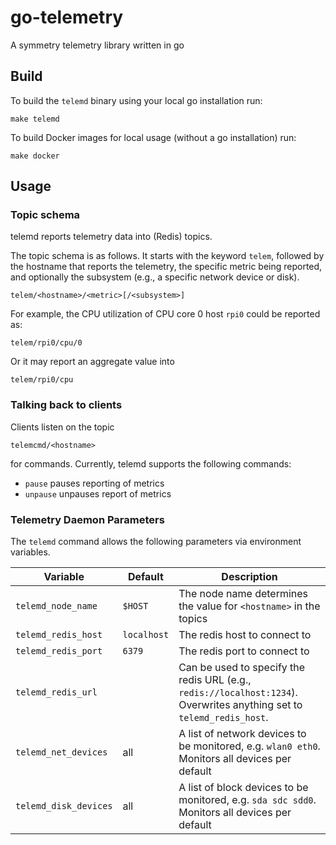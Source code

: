 go-telemetry
============

A symmetry telemetry library written in go

Build
-----

To build the `telemd` binary using your local go installation run:

    make telemd

To build Docker images for local usage (without a go installation) run:

    make docker

Usage
-----

### Topic schema

telemd reports telemetry data into (Redis) topics.

The topic schema is as follows. It starts with the keyword `telem`, followed by the hostname that reports the telemetry,
the specific metric being reported, and optionally the subsystem (e.g., a specific network device or disk).

    telem/<hostname>/<metric>[/<subsystem>]

For example, the CPU utilization of CPU core 0 host `rpi0` could be reported as:

    telem/rpi0/cpu/0

Or it may report an aggregate value into

    telem/rpi0/cpu

### Talking back to clients

Clients listen on the topic

    telemcmd/<hostname>

for commands. Currently, telemd supports the following commands:

* `pause` pauses reporting of metrics
* `unpause` unpauses report of metrics

### Telemetry Daemon Parameters

The `telemd` command allows the following parameters via environment variables.

| Variable | Default | Description |
|---|---|---|
| `telemd_node_name`    | `$HOST`       | The node name determines the value for `<hostname>` in the topics |
| `telemd_redis_host`   | `localhost`   | The redis host to connect to |
| `telemd_redis_port`   | `6379`        | The redis port to connect to |
| `telemd_redis_url`    |               | Can be used to specify the redis URL (e.g., `redis://localhost:1234`). Overwrites anything set to `telemd_redis_host`.
| `telemd_net_devices`  | all           | A list of network devices to be monitored, e.g. `wlan0 eth0`. Monitors all devices per default |
| `telemd_disk_devices` | all           | A list of block devices to be monitored, e.g. `sda sdc sdd0`. Monitors all devices per default |

